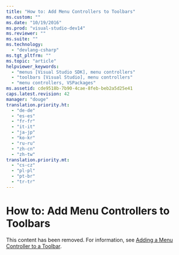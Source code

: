 ```yaml
---
title: "How to: Add Menu Controllers to Toolbars"
ms.custom: ""
ms.date: "10/19/2016"
ms.prod: "visual-studio-dev14"
ms.reviewer: ""
ms.suite: ""
ms.technology: 
  - "devlang-csharp"
ms.tgt_pltfrm: ""
ms.topic: "article"
helpviewer_keywords: 
  - "menus [Visual Studio SDK], menu controllers"
  - "toolbars [Visual Studio], menu controllers"
  - "menu controllers, VSPackages"
ms.assetid: cde9518b-7b90-4cae-8feb-beb2a5d25e41
caps.latest.revision: 42
manager: "douge"
translation.priority.ht: 
  - "de-de"
  - "es-es"
  - "fr-fr"
  - "it-it"
  - "ja-jp"
  - "ko-kr"
  - "ru-ru"
  - "zh-cn"
  - "zh-tw"
translation.priority.mt: 
  - "cs-cz"
  - "pl-pl"
  - "pt-br"
  - "tr-tr"
---
```

# How to: Add Menu Controllers to Toolbars
This content has been removed. For information, see [Adding a Menu Controller to a Toolbar](../extensibility/adding-a-menu-controller-to-a-toolbar.md).